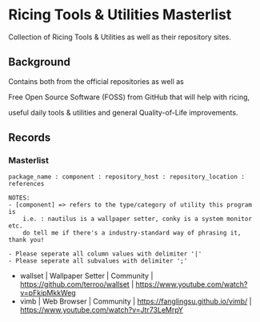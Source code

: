 # Ricing Tools & Utilities Masterlist

Collection of Ricing Tools & Utilities as well as their repository sites. 

## Background

Contains both from the official repositories as well as 

Free Open Source Software (FOSS) from GitHub that will help with ricing, 

useful daily tools & utilities and general Quality-of-Life improvements.

## Records

### Masterlist
```
package_name : component : repository_host : repository_location : references

NOTES:
- [component] => refers to the type/category of utility this program is
	i.e. : nautilus is a wallpaper setter, conky is a system monitor etc.
	do tell me if there's a industry-standard way of phrasing it, thank you!

- Please seperate all column values with delimiter '|'
- Please seperate all subvalues with delimiter ';'
```
* wallset | Wallpaper Setter | Community | https://github.com/terroo/wallset | https://www.youtube.com/watch?v=pFkipMkkWeg
* vimb | Web Browser | Community | https://fanglingsu.github.io/vimb/ | https://www.youtube.com/watch?v=Jtr73LeMrpY

